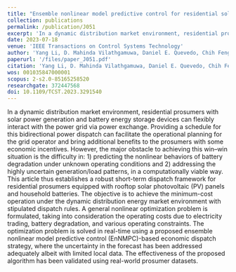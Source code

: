 ```yaml
---
title: "Ensemble nonlinear model predictive control for residential solar battery energy management"
collection: publications
permalink: /publication/J051
excerpt: 'In a dynamic distribution market environment, residential prosumers with solar power generation and battery energy storage devices can flexibly interact with the power grid via power exchange. Providing a schedule for this bidirectional power dispatch can facilitate the operational planning for the grid operator and bring additional benefits to the prosumers with some economic incentives. However, the major obstacle to achieving this win–win situation is the difficulty in: 1) predicting the nonlinear behaviors of battery degradation under unknown operating conditions and 2) addressing the highly uncertain generation/load patterns, in a computationally viable way. This article thus establishes a robust short-term dispatch framework for residential prosumers equipped with rooftop solar photovoltaic (PV) panels and household batteries. The objective is to achieve the minimum-cost operation under the dynamic distribution energy market environment with stipulated dispatch rules. A general nonlinear optimization problem is formulated, taking into consideration the operating costs due to electricity trading, battery degradation, and various operating constraints. The optimization problem is solved in real-time using a proposed ensemble nonlinear model predictive control (EnNMPC)-based economic dispatch strategy, where the uncertainty in the forecast has been addressed adequately albeit with limited local data. The effectiveness of the proposed algorithm has been validated using real-world prosumer datasets.'
date: 2023-07-18
venue: 'IEEE Transactions on Control Systems Technology'
author: 'Yang Li, D. Mahinda Vilathgamuwa, Daniel E. Quevedo, Chih Feng Lee, and Changfu Zou'
paperurl: '/files/paper_J051.pdf'
citation: 'Yang Li, D. Mahinda Vilathgamuwa, Daniel E. Quevedo, Chih Feng Lee, and Changfu Zou, &quot;Ensemble nonlinear model predictive control for residential solar battery energy management,&quot; <i>IEEE Transactions on Control Systems Technology</i>, vol. 31, no. 5, pp. 2188-2200, Sep. 2023, doi: 10.1109/TCST.2023.3291540.'
wos: 001035847000001
scopus: 2-s2.0-85165258520
researchgate: 372447568
doi: 10.1109/TCST.2023.3291540
---
```


In a dynamic distribution market environment, residential prosumers with solar power generation and battery energy storage devices can flexibly interact with the power grid via power exchange. Providing a schedule for this bidirectional power dispatch can facilitate the operational planning for the grid operator and bring additional benefits to the prosumers with some economic incentives. However, the major obstacle to achieving this win–win situation is the difficulty in: 1) predicting the nonlinear behaviors of battery degradation under unknown operating conditions and 2) addressing the highly uncertain generation/load patterns, in a computationally viable way. This article thus establishes a robust short-term dispatch framework for residential prosumers equipped with rooftop solar photovoltaic (PV) panels and household batteries. The objective is to achieve the minimum-cost operation under the dynamic distribution energy market environment with stipulated dispatch rules. A general nonlinear optimization problem is formulated, taking into consideration the operating costs due to electricity trading, battery degradation, and various operating constraints. The optimization problem is solved in real-time using a proposed ensemble nonlinear model predictive control (EnNMPC)-based economic dispatch strategy, where the uncertainty in the forecast has been addressed adequately albeit with limited local data. The effectiveness of the proposed algorithm has been validated using real-world prosumer datasets.
